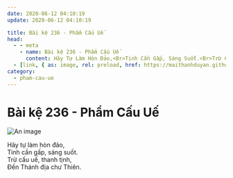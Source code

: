 ```yaml
---
date: 2020-06-12 04:10:19
update: 2020-06-12 04:10:19

title: Bài kệ 236 - Phẩm Cấu Uế
head:
  - - meta
    - name: Bài kệ 236 - Phẩm Cấu Uế
      content: Hãy Tự Làm Hòn Đảo,<Br>Tinh Cần Gấp, Sáng Suốt.<Br>Trừ Cấu Uế, Thanh Tịnh,<Br>Ðến Thánh Địa Chư Thiên.<Br>
  - [link, { as: image, rel: preload, href: https://maithanhduyan.github.io/kinh-phap-cu/img/pham-cau-ue/pham-cau-ue-236.jpg }]
category:
  - pham-cau-ue
---
```


# Bài kệ 236 - Phẩm Cấu Uế

![An image](/img/pham-cau-ue/pham-cau-ue-236.jpg)

Hãy tự làm hòn đảo,<br>Tinh cần gấp, sáng suốt.<br>Trừ cấu uế, thanh tịnh,<br>Ðến Thánh địa chư Thiên.<br>
